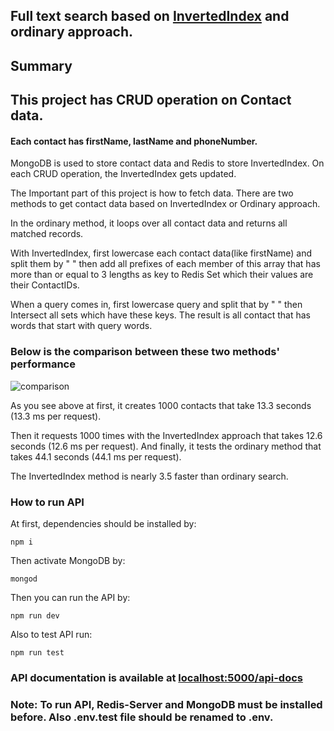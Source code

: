 ## Full text search based on [InvertedIndex](https://en.wikipedia.org/wiki/Inverted_index) and ordinary approach.


## Summary

## This project has CRUD operation on Contact data.
#### Each contact has firstName, lastName and phoneNumber.


MongoDB is used to store contact data and Redis to store InvertedIndex. On each CRUD operation, the InvertedIndex gets updated.

The Important part of this project is how to fetch data. There are two methods to get contact data based on InvertedIndex or Ordinary approach.

In the ordinary method, it loops over all contact data and returns all matched records.

With InvertedIndex, first lowercase each contact data(like firstName) and split them by " " then add all prefixes of each member of this array that has more than or equal to 3 lengths as key to Redis Set which their values are their ContactIDs.

When a query comes in, first lowercase query and split that by " " then Intersect all sets which have these keys. The result is all contact that has words that start with query words.

### Below is the comparison between these two methods' performance

![comparison](https://github.com/alinowrouzii/contact-list/tree/master/md/comparison.png)

As you see above at first, it creates 1000 contacts that take 13.3 seconds (13.3 ms per request).

Then it requests 1000 times with the InvertedIndex approach that takes 12.6 seconds (12.6 ms per request).
And finally, it tests the ordinary method that takes 44.1 seconds (44.1 ms per request).

The InvertedIndex method is nearly 3.5 faster than ordinary search.



### How to run API

At first, dependencies should be installed by:
```
npm i
```
Then activate MongoDB by:
```
mongod
```

Then you can run the API by:
```
npm run dev
```
Also to test API run:
```
npm run test
```
### API documentation is available at [localhost:5000/api-docs](http://localhost:5000/api-docs)

### Note: To run API, Redis-Server and MongoDB must be installed before. Also .env.test file should be renamed to .env.

